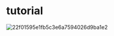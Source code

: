 # tutorial
![22f01595e1fb5c3e6a7594026d9ba1e2](https://github.com/user-attachments/assets/eb030de6-4e1c-4012-bba8-0b1136404322)
